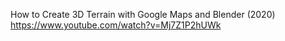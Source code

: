 How to Create 3D Terrain with Google Maps and Blender (2020)
https://www.youtube.com/watch?v=Mj7Z1P2hUWk 

